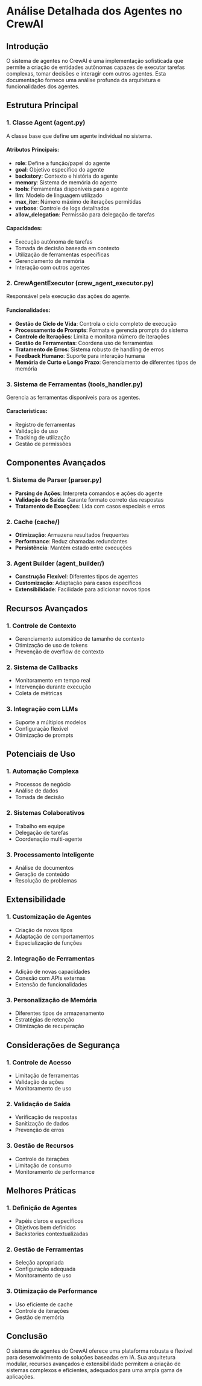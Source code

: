 # Análise Detalhada dos Agentes no CrewAI

## Introdução
O sistema de agentes no CrewAI é uma implementação sofisticada que permite a criação de entidades autônomas capazes de executar tarefas complexas, tomar decisões e interagir com outros agentes. Esta documentação fornece uma análise profunda da arquitetura e funcionalidades dos agentes.

## Estrutura Principal

### 1. Classe Agent (agent.py)
A classe base que define um agente individual no sistema.

#### Atributos Principais:
- **role**: Define a função/papel do agente
- **goal**: Objetivo específico do agente
- **backstory**: Contexto e história do agente
- **memory**: Sistema de memória do agente
- **tools**: Ferramentas disponíveis para o agente
- **llm**: Modelo de linguagem utilizado
- **max_iter**: Número máximo de iterações permitidas
- **verbose**: Controle de logs detalhados
- **allow_delegation**: Permissão para delegação de tarefas

#### Capacidades:
- Execução autônoma de tarefas
- Tomada de decisão baseada em contexto
- Utilização de ferramentas específicas
- Gerenciamento de memória
- Interação com outros agentes

### 2. CrewAgentExecutor (crew_agent_executor.py)
Responsável pela execução das ações do agente.

#### Funcionalidades:
- **Gestão de Ciclo de Vida**: Controla o ciclo completo de execução
- **Processamento de Prompts**: Formata e gerencia prompts do sistema
- **Controle de Iterações**: Limita e monitora número de iterações
- **Gestão de Ferramentas**: Coordena uso de ferramentas
- **Tratamento de Erros**: Sistema robusto de handling de erros
- **Feedback Humano**: Suporte para interação humana
- **Memória de Curto e Longo Prazo**: Gerenciamento de diferentes tipos de memória

### 3. Sistema de Ferramentas (tools_handler.py)
Gerencia as ferramentas disponíveis para os agentes.

#### Características:
- Registro de ferramentas
- Validação de uso
- Tracking de utilização
- Gestão de permissões

## Componentes Avançados

### 1. Sistema de Parser (parser.py)
- **Parsing de Ações**: Interpreta comandos e ações do agente
- **Validação de Saída**: Garante formato correto das respostas
- **Tratamento de Exceções**: Lida com casos especiais e erros

### 2. Cache (cache/)
- **Otimização**: Armazena resultados frequentes
- **Performance**: Reduz chamadas redundantes
- **Persistência**: Mantém estado entre execuções

### 3. Agent Builder (agent_builder/)
- **Construção Flexível**: Diferentes tipos de agentes
- **Customização**: Adaptação para casos específicos
- **Extensibilidade**: Facilidade para adicionar novos tipos

## Recursos Avançados

### 1. Controle de Contexto
- Gerenciamento automático de tamanho de contexto
- Otimização de uso de tokens
- Prevenção de overflow de contexto

### 2. Sistema de Callbacks
- Monitoramento em tempo real
- Intervenção durante execução
- Coleta de métricas

### 3. Integração com LLMs
- Suporte a múltiplos modelos
- Configuração flexível
- Otimização de prompts

## Potenciais de Uso

### 1. Automação Complexa
- Processos de negócio
- Análise de dados
- Tomada de decisão

### 2. Sistemas Colaborativos
- Trabalho em equipe
- Delegação de tarefas
- Coordenação multi-agente

### 3. Processamento Inteligente
- Análise de documentos
- Geração de conteúdo
- Resolução de problemas

## Extensibilidade

### 1. Customização de Agentes
- Criação de novos tipos
- Adaptação de comportamentos
- Especialização de funções

### 2. Integração de Ferramentas
- Adição de novas capacidades
- Conexão com APIs externas
- Extensão de funcionalidades

### 3. Personalização de Memória
- Diferentes tipos de armazenamento
- Estratégias de retenção
- Otimização de recuperação

## Considerações de Segurança

### 1. Controle de Acesso
- Limitação de ferramentas
- Validação de ações
- Monitoramento de uso

### 2. Validação de Saída
- Verificação de respostas
- Sanitização de dados
- Prevenção de erros

### 3. Gestão de Recursos
- Controle de iterações
- Limitação de consumo
- Monitoramento de performance

## Melhores Práticas

### 1. Definição de Agentes
- Papéis claros e específicos
- Objetivos bem definidos
- Backstories contextualizadas

### 2. Gestão de Ferramentas
- Seleção apropriada
- Configuração adequada
- Monitoramento de uso

### 3. Otimização de Performance
- Uso eficiente de cache
- Controle de iterações
- Gestão de memória

## Conclusão
O sistema de agentes do CrewAI oferece uma plataforma robusta e flexível para desenvolvimento de soluções baseadas em IA. Sua arquitetura modular, recursos avançados e extensibilidade permitem a criação de sistemas complexos e eficientes, adequados para uma ampla gama de aplicações.
